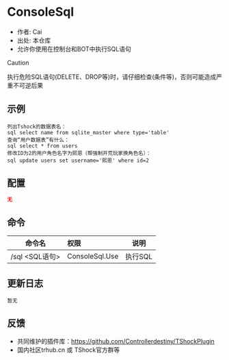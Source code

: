 # ConsoleSql

- 作者: Cai
- 出处: 本仓库
- 允许你使用在控制台和BOT中执行SQL语句
 
> [!CAUTION]
> 执行危险SQL语句(DELETE、DROP等)时，请仔细检查(条件等)，否则可能造成严重不可逆后果

## 示例
```
列出Tshock的数据表名：  
sql select name from sqlite_master where type='table'  
查询“用户数据表”有什么：  
sql select * from users  
修改ID为2的用户角色名字为熙恩（帮强制开荒玩家换角色名）：  
sql update users set username='熙恩' where id=2   
```

## 配置

```json
无
```
## 命令

| 命令名           |        权限         |        说明         |
| -------------- | :----------------- | :-----------------: 
| /sql <SQL语句>|ConsoleSql.Use |执行SQL


## 更新日志

```
暂无
```

## 反馈
- 共同维护的插件库：https://github.com/Controllerdestiny/TShockPlugin
- 国内社区trhub.cn 或 TShock官方群等
